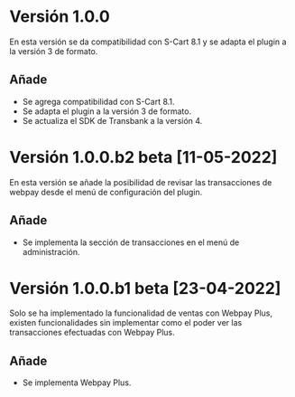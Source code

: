 # Versión 1.0.0

En esta versión se da compatibilidad con S-Cart 8.1 y se adapta el plugin a la versión 3 de formato.

## Añade
- Se agrega compatibilidad con S-Cart 8.1.
- Se adapta el plugin a la versión 3 de formato.
- Se actualiza el SDK de Transbank a la versión 4.

# Versión 1.0.0.b2 beta [11-05-2022]

En esta versión se añade la posibilidad de revisar las transacciones de webpay desde el menú de configuración del plugin.

## Añade
- Se implementa la sección de transacciones en el menú de administración.

# Versión 1.0.0.b1 beta [23-04-2022]

Solo se ha implementado la funcionalidad de ventas con Webpay Plus, existen funcionalidades sin implementar como el  poder ver las transacciones efectuadas con Webpay Plus.

## Añade
- Se implementa Webpay Plus.